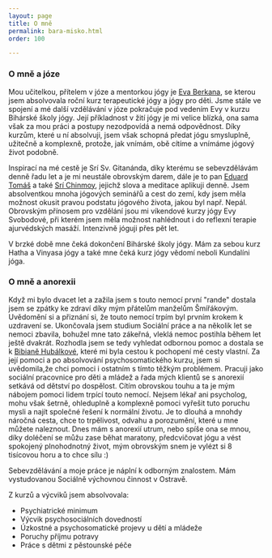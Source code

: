 ```yaml
---
layout: page
title: O mně
permalink: bara-misko.html
order: 100

---
```

### O mně a józe

Mou  učitelkou, přítelem v józe a mentorkou jógy je [Eva Berkana](http://www.yoga-berkana.cz/), se kterou jsem absolvovala roční kurz terapeutické jógy a jógy pro děti. Jsme stále ve spojení a mé další vzdělávání v józe pokračuje pod vedením Evy v kurzu Bihárské školy jógy.  Její příkladnost v žití jógy je mi velice blízká, ona sama však za mou práci a postupy nezodpovídá a nemá odpovědnost. Díky kurzům, které u ní absolvuji,  jsem však schopná předat jógu smysluplně, užitečně a komplexně, protože, jak vnímám, obě cítíme a vnímáme jógový život podobně.

Inspirací na mé cestě je Srí Sv. Gitanánda, díky kterému se sebevzdělávám denně řadu let a je mi neustále obrovským darem, dále je to pan [Eduard Tomáš](https://cs.wikipedia.org/wiki/Eduard_Tom%C3%A1%C5%A1) a také [Srí Chinmoy](https://cs.wikipedia.org/wiki/%C5%A0r%C3%AD_%C4%8Cinmoj), jejichž slova a meditace aplikuji denně. Jsem absolventkou mnoha jógových seminářů a cest do zemí, kdy jsem měla možnost okusit pravou podstatu jógového života, jakou byl např. Nepál. Obrovským přínosem pro vzdělání jsou mi víkendové kurzy jógy Evy Svobodové, při kterém jsem měla možnost nahlédnout i do reflexní terapie ajurvédských masáží. Intenzivně jóguji přes pět let.

V brzké době mne čeká dokončení Bihárské školy jógy. Mám za sebou kurz Hatha a Vinyasa jógy a také mne čeká kurz jógy vědomí neboli Kundalíni jóga.

### O mně a anorexii

Když mi bylo dvacet let a zažila jsem s touto nemocí první "rande" dostala jsem se zpátky ke zdraví díky
mým přátelům manželům Šmířákovým. Uvědomění si a přiznání si, že touto nemocí trpím byl prvním
krokem k uzdravení se. Ukončovala jsem studium Sociální práce a na několik let se nemoci zbavila,
bohužel mne tato zákeřná, vleklá nemoc postihla během let ještě dvakrát. Rozhodla jsem se tedy vyhledat
odbornou pomoc a dostala se k [Bibianě Hubálkové](https://www.bibihubalkova.cz), které mi byla cestou k pochopení mé cesty vlastní. Za její pomoci a po absolvování psychosomatického kurzu, jsem si uvědomila,že chci pomoci i ostatním s
tímto těžkým problémem. Pracuji jako sociální pracovnice pro děti a mládež a řada mých klientů se s
anorexií setkává od dětství po dospělost. Cítím obrovskou touhu a ta je mým nábojem pomoci lidem
trpící touto nemocí. Nejsem lékař ani psycholog, mohu však šetrně, ohleduplně a komplexně pomoci
vyřešit tuto poruchu mysli a najít společné řešení k normální životu. Je to dlouhá a mnohdy náročná cesta,
chce to trpělivost, odvahu a porozumění, které u mne můžete naleznout. Dnes mám s anorexií utrum,
nebo spíše ona se mnou, díky doléčení se můžu zase běhat maratony, předcvičovat jógu a vést spokojený
plnohodnotný život, mým obrovským snem je vylézt si 8 tisícovou horu a to chce sílu :)

Sebevzdělávání a moje práce je náplní k odborným znalostem.
Mám vystudovanou Sociálně výchovnou činnost v Ostravě.

Z kurzů a výcviků jsem absolvovala:

* Psychiatrické minimum
* Výcvik psychosociálních dovedností
* Úzkostné a psychosomatické projevy u dětí a mládeže
* Poruchy příjmu potravy
* Práce s dětmi z pěstounské péče